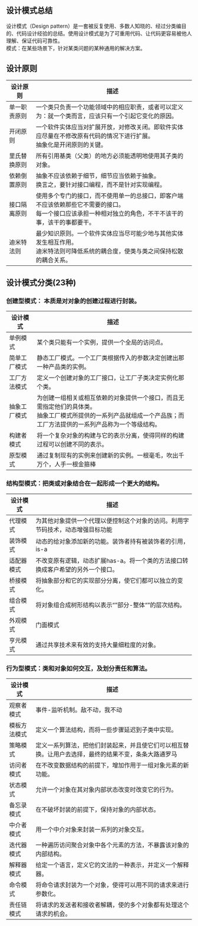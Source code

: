 ## 设计模式总结

设计模式（Design pattern）是一套被反复使用、多数人知晓的、经过分类编目的、代码设计经验的总结。使用设计模式是为了可重用代码、让代码更容易被他人理解、保证代码可靠性。
<br/>
模式：在某些场景下，针对某类问题的某种通用的解决方案。

## 设计原则
| 设计原则   | 描述 |
| ---------- | ---- |
| 单一职责原则   | 一个类只负责一个功能领域中的相应职责，或者可以定义为：就一个类而言，应该只有一个引起它变化的原因。     |
| 开闭原则   | 一个软件实体应当对扩展开放，对修改关闭。即软件实体应尽量在不修改原有代码的情况下进行扩展。<br/>抽象化是开闭原则的关键。     |
| 里氏替换原则   | 所有引用基类（父类）的地方必须能透明地使用其子类的对象。     |
| 依赖倒置原则   | 抽象不应该依赖于细节，细节应当依赖于抽象。<br/>换言之，要针对接口编程，而不是针对实现编程。     |
| 接口隔离原则   | 使用多个专门的接口，而不使用单一的总接口，即客户端不应该依赖那些它不需要的接口。<br/>每一个接口应该承担一种相对独立的角色，不干不该干的事，该干的事都要干。     |
| 迪米特法则   | 最少知识原则。一个软件实体应当尽可能少地与其他实体发生相互作用。<br/>迪米特法则可降低系统的耦合度，使类与类之间保持松散的耦合关系。     |

## 设计模式分类(23种)
### 创建型模式： 本质是对对象的创建过程进行封装。
| 设计模式   | 描述 |
| ---------- | ---- |
| 单例模式   | 某个类只能有一个实例，提供一个全局的访问点。     |
| 简单工厂模式   | 静态工厂模式。一个工厂类根据传入的参数决定创建出那一种产品类的实例。     |
| 工厂方法模式   | 定义一个创建对象的工厂接口，让工厂子类决定实例化那个类。     |
| 抽象工厂模式   | 为创建一组相关或相互依赖的对象提供一个接口，而且无需指定他们的具体类。<br/>抽象工厂模式所提供的一系列产品就组成一个产品族；而工厂方法提供的一系列产品称为一个等级结构。     |
| 构建者模式   | 将一个复杂对象的构建与它的表示分离，使得同样的构建过程可以创建不同的表示。     |
| 原型模式   | 通过复制现有的实例来创建新的实例。一根毫毛，吹出千万个，人手一根金箍棒     |

### 结构型模式：把类或对象结合在一起形成一个更大的结构。
| 设计模式   | 描述 |
| ---------- | ---- |
| 代理模式   | 为其他对象提供一个代理以便控制这个对象的访问。利用字节码技术，动态增强目标功能     |
| 装饰模式   | 动态的给对象添加新的功能。装饰者持有被装饰者的引用，is-a     |
| 适配器模式 | 不改变原有逻辑，动态扩展has-a。将一个类的方法接口转换成客户希望的另外一个接口。     |
| 桥接模式   | 将抽象部分和它的实现部分分离，使它们都可以独立的变化。     |
| 组合模式   | 将对象组合成树形结构以表示“”部分-整体“”的层次结构。     |
| 外观模式   | 门面模式     |
| 亨元模式   | 通过共享技术来有效的支持大量细粒度的对象。     |

### 行为型模式：类和对象如何交互，及划分责任和算法。
| 设计模式   | 描述 |
| ---------- | ---- |
| 观察者模式 | 事件-监听机制。敌不动，我不动     |
| 模板方法模式 | 定义一个算法结构，而将一些步骤延迟到子类中实现。     |
| 策略模式   | 定义一系列算法，把他们封装起来，并且使它们可以相互替换。让用户去选择，最终的结果不变，条条大路通罗马     |
| 访问者模式 | 在不改变数据结构的前提下，增加作用于一组对象元素的新功能。     |
| 状态模式   | 允许一个对象在其对象内部状态改变时改变它的行为。     |
| 备忘录模式 | 在不破坏封装的前提下，保持对象的内部状态。     |
| 中介者模式 | 用一个中介对象来封装一系列的对象交互。     |
| 迭代器模式 | 一种遍历访问聚合对象中各个元素的方法，不暴露该对象的内部结构。     |
| 解释器模式 | 给定一个语言，定义它的文法的一种表示，并定义一个解释器。     |
| 命令模式   | 将命令请求封装为一个对象，使得可以用不同的请求来进行参数化。     |
| 责任链模式 | 将请求的发送者和接收者解耦，使的多个对象都有处理这个请求的机会。     |
